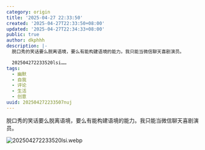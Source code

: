 ```yaml
---
category: origin
title: '2025-04-27 22:33:50'
created: '2025-04-27T22:33:50+08:00'
updated: '2025-04-27T22:34:33+08:00'
public: true
author: dkphhh
description: |-
  脱口秀的笑话要么脱离语境，要么有能构建语境的能力。我只能当微信聊天喜剧演员。

  202504272233520lsi……
tags:
  - 幽默
  - 自我
  - 评论
  - 生活
  - 创意
uuid: 202504272233507nuj
---
```


脱口秀的笑话要么脱离语境，要么有能构建语境的能力。我只能当微信聊天喜剧演员。

![202504272233520lsi.webp](https://img.dkphhh.me/202504272233520lsi.webp)

